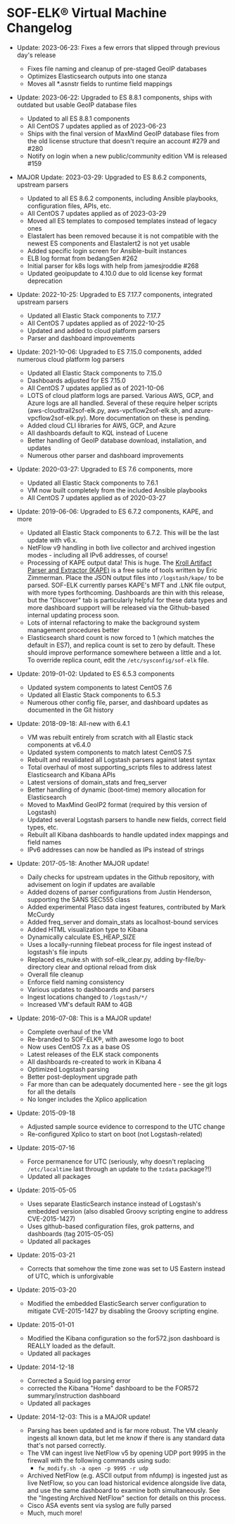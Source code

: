 SOF-ELK® Virtual Machine Changelog
=======

* Update: 2023-06-23: Fixes a few errors that slipped through previous day's release
    * Fixes file naming and cleanup of pre-staged GeoIP databases
    * Optimizes Elasticsearch outputs into one stanza
    * Moves all *.asnstr fields to runtime field mappings
* Update: 2023-06-22: Upgraded to ES 8.8.1 components, ships with outdated but usable GeoIP database files
    * Updated to all ES 8.8.1 components
    * All CentOS 7 updates applied as of 2023-06-23
    * Ships with the final version of MaxMind GeoIP database files from the old license structure that doesn't require an account #279 and #280
    * Notify on login when a new public/community edition VM is released #159

* MAJOR Update: 2023-03-29: Upgraded to ES 8.6.2 components, upstream parsers
    * Updated to all ES 8.6.2 components, including Ansible playbooks, configuration files, APIs, etc.
    * All CentOS 7 updates applied as of 2023-03-29
    * Moved all ES templates to composed templates instead of legacy ones
    * Elastalert has been removed because it is not compatible with the newest ES components and Elastalert2 is not yet usable
    * Added specific login screen for Ansible-built instances
    * ELB log format from bedangSen #262
    * Initial parser for k8s logs with help from jamesjroddie #268
    * Updated geoipupdate to 4.10.0 due to old license key format deprecation
* Update: 2022-10-25: Upgraded to ES 7.17.7 components, integrated upstream parsers
    * Updated all Elastic Stack components to 7.17.7
    * All CentOS 7 updates applied as of 2022-10-25
    * Updated and added to cloud platform parsers
    * Parser and dashboard improvements
* Update: 2021-10-06: Upgraded to ES 7.15.0 components, added numerous cloud platform log parsers
    * Updated all Elastic Stack components to 7.15.0
    * Dashboards adjusted for ES 7.15.0
    * All CentOS 7 updates applied as of 2021-10-06
    * LOTS of cloud platform logs are parsed.  Various AWS, GCP, and Azure logs are all handled.  Several of these require helper scripts (aws-cloudtrail2sof-elk.py, aws-vpcflow2sof-elk.sh, and azure-vpcflow2sof-elk.py).  More documentation on these is pending.
    * Added cloud CLI libraries for AWS, GCP, and Azure
    * All dashboards default to KQL instead of Lucene
    * Better handling of GeoIP database download, installation, and updates
    * Numerous other parser and dashboard improvements
* Update: 2020-03-27: Upgraded to ES 7.6 components, more
    * Updated all Elastic Stack components to 7.6.1
    * VM now built completely from the included Ansible playbooks
    * All CentOS 7 updates applied as of 2020-03-27
* Update: 2019-06-06: Upgraded to ES 6.7.2 components, KAPE, and more
    * Updated all Elastic Stack components to 6.7.2. This will be the last update with v6.x.
    * NetFlow v9 handling in both live collector and archived ingestion modes - including all IPv6 addresses, of course!
    * Processing of KAPE output data! This is huge. The [Kroll Artifact Parser and Extractor (KAPE)](https://learn.duffandphelps.com/kape) is a free suite of tools written by Eric Zimmerman. Place the JSON output files into `/logstash/kape/` to be parsed.  SOF-ELK currently parses KAPE's MFT and .LNK file output, with more types forthcoming. Dashboards are thin with this release, but the "Discover" tab is particularly helpful for these data types and more dashboard support will be released via the Github-based internal updating process soon.
    * Lots of internal refactoring to make the background system management procedures better
    * Elasticsearch shard count is now forced to 1 (which matches the default in ES7), and replica count is set to zero by default.  These should improve performance somewhere between a little and a lot.  To override replica count, edit the `/etc/sysconfig/sof-elk` file.
* Update: 2019-01-02: Updated to ES 6.5.3 components
    * Updated system components to latest CentOS 7.6
    * Updated all Elastic Stack components to 6.5.3
    * Numerous other config file, parser, and dashboard updates as documented in the Git history
* Update: 2018-09-18: All-new with 6.4.1
    * VM was rebuilt entirely from scratch with all Elastic stack components at v6.4.0
    * Updated system components to match latest CentOS 7.5
    * Rebuilt and revalidated all Logstash parsers against latest syntax
    * Total overhaul of most supporting_scripts files to address latest Elasticsearch and Kibana APIs
    * Latest versions of domain_stats and freq_server
    * Better handling of dynamic (boot-time) memory allocation for Elasticsearch
    * Moved to MaxMind GeoIP2 format (required by this version of Logstash)
    * Updated several Logstash parsers to handle new fields, correct field types, etc.
    * Rebuilt all Kibana dashboards to handle updated index mappings and field names
    * IPv6 addresses can now be handled as IPs instead of strings
* Update: 2017-05-18: Another MAJOR update!
    * Daily checks for upstream updates in the Github repository, with advisement on login if updates are available
    * Added dozens of parser configurations from Justin Henderson, supporting the SANS SEC555 class
    * Added experimental Plaso data ingest features, contributed by Mark McCurdy
    * Added freq_server and domain_stats as localhost-bound services
    * Added HTML visualization type to Kibana
    * Dynamically calculate ES_HEAP_SIZE
    * Uses a locally-running filebeat process for file ingest instead of logstash's file inputs
    * Replaced es_nuke.sh with sof-elk_clear.py, adding by-file/by-directory clear and optional reload from disk
    * Overall file cleanup
    * Enforce field naming consistency
    * Various updates to dashboards and parsers
    * Ingest locations changed to `/logstash/*/`
    * Increased VM's default RAM to 4GB
* Update: 2016-07-08: This is a MAJOR update!
    * Complete overhaul of the VM
    * Re-branded to SOF-ELK®, with awesome logo to boot
    * Now uses CentOS 7.x as a base OS
    * Latest releases of the ELK stack components
    * All dashboards re-created to work in Kibana 4
    * Optimized Logstash parsing
    * Better post-deployment upgrade path
    * Far more than can be adequately documented here - see the git logs for all the details
    * No longer includes the Xplico application
* Update: 2015-09-18
    * Adjusted sample source evidence to correspond to the UTC change
    * Re-configured Xplico to start on boot (not Logstash-related)
* Update: 2015-07-16
    * Force permanence for UTC (seriously, why doesn't replacing `/etc/localtime` last through an update to the `tzdata` package?!)
    * Updated all packages
* Update: 2015-05-05
    * Uses separate ElasticSearch instance instead of Logstash's embedded version (also disabled Groovy scripting engine to address CVE-2015-1427)
    * Uses github-based configuration files, grok patterns, and dashboards (tag 2015-05-05)
    * Updated all packages
* Update: 2015-03-21
    * Corrects that somehow the time zone was set to US Eastern instead of UTC, which is unforgivable
* Update: 2015-03-20
    * Modified the embedded ElasticSearch server configuration to mitigate CVE-2015-1427 by disabling the Groovy scripting engine.
* Update: 2015-01-01
    * Modified the Kibana configuration so the for572.json dashboard is REALLY loaded as the default.
    * Updated all packages
* Update: 2014-12-18
    * Corrected a Squid log parsing error
    * corrected the Kibana "Home" dashboard to be the FOR572 summary/instruction dashboard
    * Updated all packages
* Update: 2014-12-03: This is a MAJOR update!
    * Parsing has been updated and is far more robust.  The VM cleanly ingests all known data, but let me know if there is any standard data that's not parsed correctly.
    * The VM can ingest live NetFlow v5 by opening UDP port 9995 in the firewall with the following commands using sudo:
        * `fw_modify.sh -a open -p 9995 -r udp`
    * Archived NetFlow (e.g. ASCII output from nfdump) is ingested just as live NetFlow, so you can load historical evidence alongside live data, and use the same dashboard to examine both simultaneously.  See the "Ingesting Archived NetFlow" section for details on this process.
    * Cisco ASA events sent via syslog are fully parsed
    * Much, much more!
